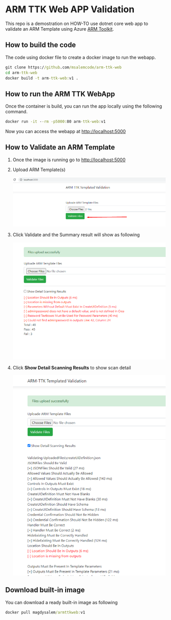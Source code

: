 # ARM TTK  Web APP Validation

This repo is a demostration on HOW-TO use dotnet core web app to validate an ARM Template using Azure [ARM Toolkit](https://github.com/Azure/arm-ttk).

## How to build the code

The code using docker file to create a docker image to run the webapp.

```cmd
git clone https://github.com/msalemcode/arm-ttk-web
cd arm-ttk-web
docker build -t arm-ttk-web:v1 .
```

## How to run the ARM TTK WebApp

Once the container is build, you can run the app locally using the following command.

```cmd
docker run -it --rm -p5000:80 arm-ttk-web:v1
```

Now you can access the webapp at <http://localhost:5000>

## How to Validate an ARM Template

1. Once the image is running go to <http://localhost:5000>
2. Upload ARM Template(s)

    ![image](./images/image1.png)

3. Click Validate and the Summary result will show as following

    ![image](./images/image2.png)

4. Click **Show Detail Scanning Results** to show scan detail

    ![image](./images/image3.png)

## Download built-in image

You can download a ready built-in image as following

```cmd
docker pull magdysalem/armttkweb:v1
```
